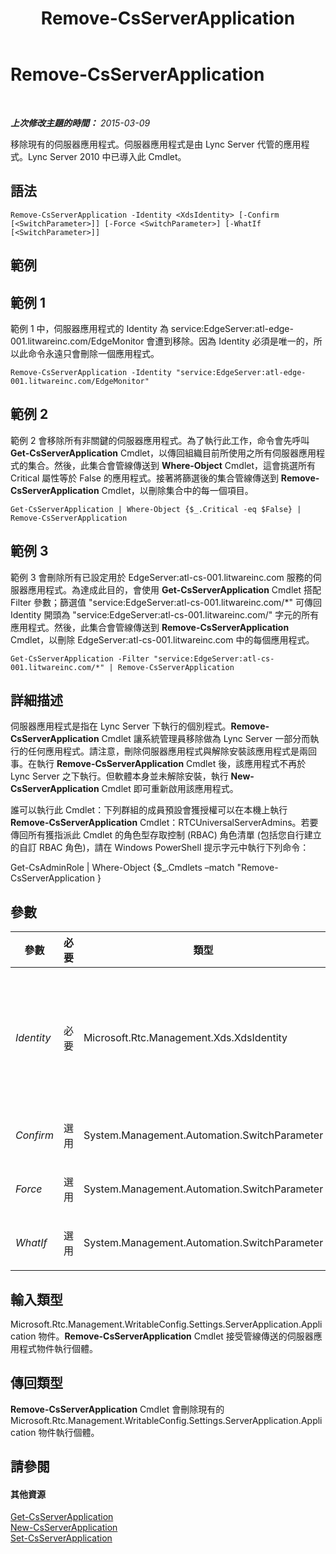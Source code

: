 ﻿---
title: Remove-CsServerApplication
TOCTitle: Remove-CsServerApplication
ms:assetid: 55325d8c-9c67-4e88-868d-ce62bc11322e
ms:mtpsurl: https://technet.microsoft.com/zh-tw/library/Gg398366(v=OCS.15)
ms:contentKeyID: 49290950
ms.date: 08/10/2015
mtps_version: v=OCS.15
ms.translationtype: HT
---

# Remove-CsServerApplication

 

_**上次修改主題的時間：** 2015-03-09_

移除現有的伺服器應用程式。伺服器應用程式是由 Lync Server 代管的應用程式。Lync Server 2010 中已導入此 Cmdlet。

## 語法

    Remove-CsServerApplication -Identity <XdsIdentity> [-Confirm [<SwitchParameter>]] [-Force <SwitchParameter>] [-WhatIf [<SwitchParameter>]]

## 範例

## 範例 1

範例 1 中，伺服器應用程式的 Identity 為 service:EdgeServer:atl-edge-001.litwareinc.com/EdgeMonitor 會遭到移除。因為 Identity 必須是唯一的，所以此命令永遠只會刪除一個應用程式。

    Remove-CsServerApplication -Identity "service:EdgeServer:atl-edge-001.litwareinc.com/EdgeMonitor"

## 範例 2

範例 2 會移除所有非關鍵的伺服器應用程式。為了執行此工作，命令會先呼叫 **Get-CsServerApplication** Cmdlet，以傳回組織目前所使用之所有伺服器應用程式的集合。然後，此集合會管線傳送到 **Where-Object** Cmdlet，這會挑選所有 Critical 屬性等於 False 的應用程式。接著將篩選後的集合管線傳送到 **Remove-CsServerApplication** Cmdlet，以刪除集合中的每一個項目。

    Get-CsServerApplication | Where-Object {$_.Critical -eq $False} | Remove-CsServerApplication

## 範例 3

範例 3 會刪除所有已設定用於 EdgeServer:atl-cs-001.litwareinc.com 服務的伺服器應用程式。為達成此目的，會使用 **Get-CsServerApplication** Cmdlet 搭配 Filter 參數；篩選值 "service:EdgeServer:atl-cs-001.litwareinc.com/\*" 可傳回 Identity 開頭為 "service:EdgeServer:atl-cs-001.litwareinc.com/" 字元的所有應用程式。然後，此集合會管線傳送到 **Remove-CsServerApplication** Cmdlet，以刪除 EdgeServer:atl-cs-001.litwareinc.com 中的每個應用程式。

    Get-CsServerApplication -Filter "service:EdgeServer:atl-cs-001.litwareinc.com/*" | Remove-CsServerApplication

## 詳細描述

伺服器應用程式是指在 Lync Server 下執行的個別程式。**Remove-CsServerApplication** Cmdlet 讓系統管理員移除做為 Lync Server 一部分而執行的任何應用程式。請注意，刪除伺服器應用程式與解除安裝該應用程式是兩回事。在執行 **Remove-CsServerApplication** Cmdlet 後，該應用程式不再於 Lync Server 之下執行。但軟體本身並未解除安裝，執行 **New-CsServerApplication** Cmdlet 即可重新啟用該應用程式。

誰可以執行此 Cmdlet：下列群組的成員預設會獲授權可以在本機上執行 **Remove-CsServerApplication** Cmdlet：RTCUniversalServerAdmins。若要傳回所有獲指派此 Cmdlet 的角色型存取控制 (RBAC) 角色清單 (包括您自行建立的自訂 RBAC 角色)，請在 Windows PowerShell 提示字元中執行下列命令：

Get-CsAdminRole | Where-Object {$\_.Cmdlets –match "Remove-CsServerApplication }

## 參數


<table>
<colgroup>
<col style="width: 25%" />
<col style="width: 25%" />
<col style="width: 25%" />
<col style="width: 25%" />
</colgroup>
<thead>
<tr class="header">
<th>參數</th>
<th>必要</th>
<th>類型</th>
<th>說明</th>
</tr>
</thead>
<tbody>
<tr class="odd">
<td><p><em>Identity</em></p></td>
<td><p>必要</p></td>
<td><p>Microsoft.Rtc.Management.Xds.XdsIdentity</p></td>
<td><p>要移除之伺服器應用程式的唯一識別碼。伺服器應用程式 Identity 由託管應用程式的服務和應用程式名稱組成。例如，名為 QoEAgent 的伺服器應用程式可能會有如下的 Identity：service:Registrar:atl-cs-001.litwareinc.com/QoEAgent。</p></td>
</tr>
<tr class="even">
<td><p><em>Confirm</em></p></td>
<td><p>選用</p></td>
<td><p>System.Management.Automation.SwitchParameter</p></td>
<td><p>在執行命令前先提示確認。</p></td>
</tr>
<tr class="odd">
<td><p><em>Force</em></p></td>
<td><p>選用</p></td>
<td><p>System.Management.Automation.SwitchParameter</p></td>
<td><p>隱藏執行命令時可能發生的非嚴重錯誤訊息。</p></td>
</tr>
<tr class="even">
<td><p><em>WhatIf</em></p></td>
<td><p>選用</p></td>
<td><p>System.Management.Automation.SwitchParameter</p></td>
<td><p>說明執行命令時若不實際執行命令的後果。</p></td>
</tr>
</tbody>
</table>


## 輸入類型

Microsoft.Rtc.Management.WritableConfig.Settings.ServerApplication.Application 物件。**Remove-CsServerApplication** Cmdlet 接受管線傳送的伺服器應用程式物件執行個體。

## 傳回類型

**Remove-CsServerApplication** Cmdlet 會刪除現有的 Microsoft.Rtc.Management.WritableConfig.Settings.ServerApplication.Application 物件執行個體。

## 請參閱

#### 其他資源

[Get-CsServerApplication](get-csserverapplication.md)  
[New-CsServerApplication](new-csserverapplication.md)  
[Set-CsServerApplication](set-csserverapplication.md)

